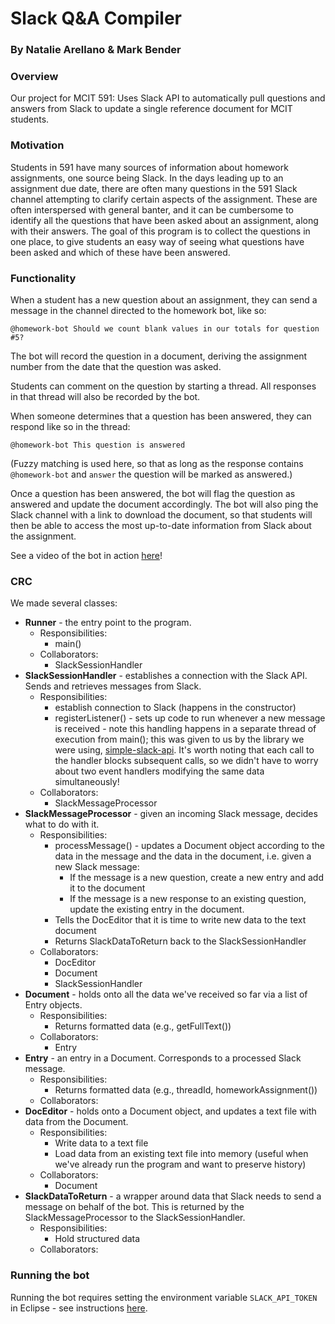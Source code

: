 # Slack Q&A Compiler 
### By Natalie Arellano & Mark Bender

### Overview
Our project for MCIT 591: Uses Slack API to automatically pull questions and answers from Slack to update a single reference document for MCIT students.

### Motivation

Students in 591 have many sources of information about homework assignments, one source being Slack. In the days leading up to an assignment due date, there are often many questions in the 591 Slack channel attempting to clarify certain aspects of the assignment. These are often interspersed with general banter, and it can be cumbersome to identify all the questions that have been asked about an assignment, along with their answers. The goal of this program is to collect the questions in one place, to give students an easy way of seeing what questions have been asked and which of these have been answered. 

### Functionality

When a student has a new question about an assignment, they can send a message in the channel directed to the homework bot, like so:

`@homework-bot Should we count blank values in our totals for question #5?`

The bot will record the question in a document, deriving the assignment number from the date that the question was asked.

Students can comment on the question by starting a thread. All responses in that thread will also be recorded by the bot.

When someone determines that a question has been answered, they can respond like so in the thread:

`@homework-bot This question is answered`

(Fuzzy matching is used here, so that as long as the response contains `@homework-bot` and `answer` the question will be marked as answered.)

Once a question has been answered, the bot will flag the question as answered and update the document accordingly. The bot will also ping the Slack channel with a link to download the document, so that students will then be able to access the most up-to-date information from Slack about the assignment.

See a video of the bot in action [here](https://drive.google.com/open?id=1eSxm5QZfF7H-puc8Tr_4ymE3QTyqjOwT)!

### CRC

We made several classes:

* **Runner** - the entry point to the program.
  * Responsibilities:
    * main()
  * Collaborators:
    * SlackSessionHandler
* **SlackSessionHandler** - establishes a connection with the Slack API. Sends and retrieves messages from Slack.
  * Responsibilities:
    * establish connection to Slack (happens in the constructor)
    * registerListener() - sets up code to run whenever a new message is received - note this handling happens in a separate thread of execution from main(); this was given to us by the library we were using, [simple-slack-api](https://github.com/Ullink/simple-slack-api). It's worth noting that each call to the handler blocks subsequent calls, so we didn't have to worry about two event handlers modifying the same data simultaneously!
  * Collaborators:
    * SlackMessageProcessor
* **SlackMessageProcessor** - given an incoming Slack message, decides what to do with it.
  * Responsibilities:
    * processMessage() - updates a Document object according to the data in the message and the data in the document, i.e. given a new Slack message:
      * If the message is a new question, create a new entry and add it to the document
      * If the message is a new response to an existing question, update the existing entry in the document.
    * Tells the DocEditor that it is time to write new data to the text document
    * Returns SlackDataToReturn back to the SlackSessionHandler
  * Collaborators:
    * DocEditor
    * Document
    * SlackSessionHandler
* **Document** - holds onto all the data we've received so far via a list of Entry objects.
  * Responsibilities:
    * Returns formatted data (e.g., getFullText())
  * Collaborators:
    * Entry
* **Entry** - an entry in a Document. Corresponds to a processed Slack message.
  * Responsibilities:
    * Returns formatted data (e.g., threadId, homeworkAssignment())
  * Collaborators:
* **DocEditor** - holds onto a Document object, and updates a text file with data from the Document.
  * Responsibilities:
    * Write data to a text file
    * Load data from an existing text file into memory (useful when we've already run the program and want to preserve history)
  * Collaborators:
    * Document
* **SlackDataToReturn** - a wrapper around data that Slack needs to send a message on behalf of the bot. This is returned by the SlackMessageProcessor to the SlackSessionHandler.
  * Responsibilities:
    * Hold structured data
  * Collaborators:

### Running the bot

Running the bot requires setting the environment variable `SLACK_API_TOKEN` in Eclipse - see instructions [here](https://stackoverflow.com/a/12810433).
